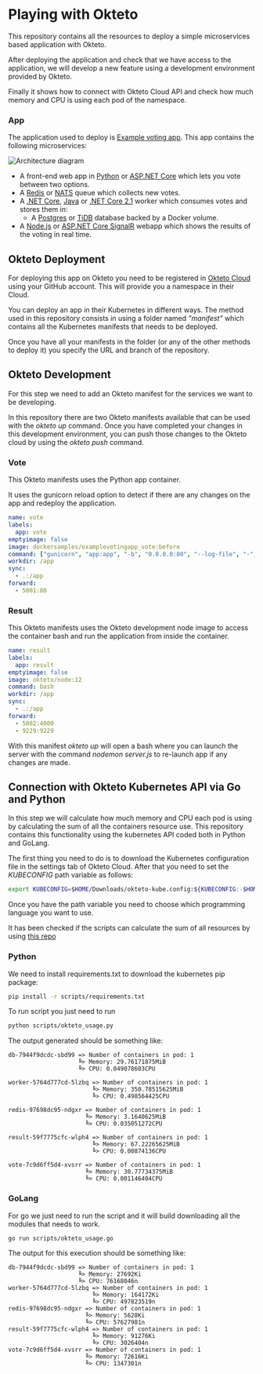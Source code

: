 # Playing with Okteto 


This repository contains all the resources to deploy a simple microservices based application  with Okteto. 

After deploying the application and check that we have access to the application, we will develop a new feature using a development environment provided by Okteto.

Finally it shows how to connect with Okteto Cloud API and check how much memory and CPU is using each pod of the namespace.

### App

The application used to deploy is [Example voting app](https://github.com/dockersamples/example-voting-app). This app contains the following microservices:

![Architecture diagram](architecture.png)

* A front-end web app in [Python](/vote) or [ASP.NET Core](/vote/dotnet) which lets you vote between two options.
* A [Redis](https://hub.docker.com/_/redis/) or [NATS](https://hub.docker.com/_/nats/) queue which collects new votes.
* A [.NET Core](/worker/src/Worker), [Java](/worker/src/main) or [.NET Core 2.1](/worker/dotnet) worker which consumes votes and stores them in:
  * A [Postgres](https://hub.docker.com/_/postgres/) or [TiDB](https://hub.docker.com/r/dockersamples/tidb/tags/) database backed by a Docker volume.
* A [Node.js](/result) or [ASP.NET Core SignalR](/result/dotnet) webapp which shows the results of the voting in real time.



## Okteto Deployment

For deploying this app on Okteto you need to be registered in [Okteto Cloud](https://cloud.okteto.com) using your GitHub account. This will provide you a namespace in their Cloud.

You can deploy an app in their Kubernetes in different ways. The method used in this repository consists in using a folder named *"manifest"* which contains all the Kubernetes manifests that needs to be deployed. 

Once you have all your manifests in the folder (or any of the other methods to deploy it) you specify the URL and branch of the repository.



## Okteto Development

For this step we need to add an Okteto manifest for the services we want to be developing. 

In this repository there are two Okteto manifests available that can be used with the *okteto up* command. Once you have completed your changes in this development environment, you can push those changes to the Okteto cloud by using the *okteto push* command.

### Vote

This Okteto manifests uses the Python app container.

It uses the gunicorn reload option to detect if there are any changes on the app and redeploy the application.

``` yaml
name: vote
labels:
  app: vote
emptyimage: false
image: dockersamples/examplevotingapp_vote:before
command: ["gunicorn", "app:app", "-b", "0.0.0.0:80", "--log-file", "-", "--access-logfile", "-", "--workers", "4", "--keep-alive", "0", "--reload"]
workdir: /app
sync:
  - .:/app
forward:
  - 5001:80
```

### Result

This Okteto manifests uses the Okteto development node image to access the container bash and run the application from inside the container. 

```yaml
name: result
labels:
  app: result
emptyimage: false
image: okteto/node:12
command: bash
workdir: /app
sync:
  - .:/app
forward:
  - 5002:4000
  - 9229:9229
```
With this manifest *okteto up* will open a bash where you can launch the server with the command *nodemon server.js* to re-launch app if any changes are made.


## Connection with Okteto Kubernetes API via Go and Python

In this step we will calculate how much memory and CPU each pod is using by calculating the sum of all the containers resource use. This repository contains this functionality using the kubernetes API coded both in Python and GoLang.

The first thing you need to do is to download the Kubernetes configuration file in the settings tab of Okteto Cloud.  After that you need to set the *KUBECONFIG* path variable as follows:

```bash
export KUBECONFIG=$HOME/Downloads/okteto-kube.config:${KUBECONFIG:-$HOME/.kube/config}
```

Once you have the path variable you need to choose which programming language you want to use.

It has been checked if the scripts can calculate the sum of all resources by using [this repo](https://github.com/janakiramm/Kubernetes-multi-container-pod)

### Python

We need to install requirements.txt to download the kubernetes pip package:

```bash
pip install -r scripts/requirements.txt
```

To run script you just need to run

```bash
python scripts/okteto_usage.py
```

The output generated should be something like:

```
db-7944f9dcdc-sbd99 => Number of containers in pod: 1
                    ╚> Memory: 29.76171875MiB
                    ╚> CPU: 0.049078603CPU

worker-5764d777cd-5lzbq => Number of containers in pod: 1
                        ╚> Memory: 350.78515625MiB
                        ╚> CPU: 0.498564425CPU

redis-97698dc95-ndgxr => Number of containers in pod: 1
                      ╚> Memory: 3.1640625MiB
                      ╚> CPU: 0.035051272CPU

result-59f7775cfc-wlph4 => Number of containers in pod: 1
                        ╚> Memory: 67.22265625MiB
                        ╚> CPU: 0.00874136CPU

vote-7c9d6ff5d4-xvsrr => Number of containers in pod: 1
                      ╚> Memory: 30.77734375MiB
                      ╚> CPU: 0.001146404CPU
```



### GoLang

For go we just need to run the script and it will build downloading all the modules that needs to work.

```
go run scripts/okteto_usage.go
```

The output for this execution should be something like:

```
db-7944f9dcdc-sbd99 => Number of containers in pod: 1
                    ╚> Memory: 27692Ki
                    ╚> CPU: 76168046n
worker-5764d777cd-5lzbq => Number of containers in pod: 1
                        ╚> Memory: 164172Ki
                        ╚> CPU: 497823519n
redis-97698dc95-ndgxr => Number of containers in pod: 1
                      ╚> Memory: 5628Ki
                      ╚> CPU: 57627981n
result-59f7775cfc-wlph4 => Number of containers in pod: 1
                        ╚> Memory: 91276Ki
                        ╚> CPU: 3026404n
vote-7c9d6ff5d4-xvsrr => Number of containers in pod: 1
                      ╚> Memory: 72616Ki
                      ╚> CPU: 1347301n
```

